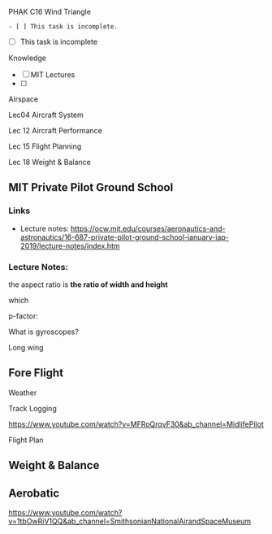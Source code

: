 PHAK C16 Wind Triangle

```gfm
- [ ] This task is incomplete.
```



- [ ] This task is incomplete



Knowledge

- [ ] MIT Lectures
- [ ] 

Airspace

Lec04 Aircraft System 

Lec 12 Aircraft Performance

Lec 15 Flight Planning

Lec 18 Weight & Balance

## MIT Private Pilot Ground School

### Links

* Lecture notes: https://ocw.mit.edu/courses/aeronautics-and-astronautics/16-687-private-pilot-ground-school-january-iap-2019/lecture-notes/index.htm

### Lecture Notes:



the aspect ratio is **the ratio of width and height**

which 



p-factor: 

What is gyroscopes? 

Long wing 

## Fore Flight

Weather

Track Logging 

https://www.youtube.com/watch?v=MFRoQrqvF30&ab_channel=MidlifePilot 



Flight Plan

## Weight & Balance



## Aerobatic

https://www.youtube.com/watch?v=1tbOwRiV1QQ&ab_channel=SmithsonianNationalAirandSpaceMuseum

